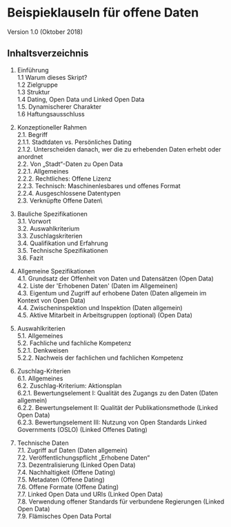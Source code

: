 # Beispieklauseln für offene Daten
Version 1.0 (Oktober 2018)

## Inhaltsverzeichnis

1. Einführung\
  1.1 Warum dieses Skript?\
    1.2 Zielgruppe\
    1.3 Struktur\
    1.4 Dating, Open Data und Linked Open Data\
    1.5. Dynamischerer Charakter\
    1.6 Haftungsausschluss

2. Konzeptioneller Rahmen\
    2.1. Begriff\
        2.1.1. Stadtdaten vs. Persönliches Dating\
        2.1.2. Unterscheiden danach, wer die zu erhebenden Daten erhebt oder anordnet\
    2.2. Von „Stadt“-Daten zu Open Data\
        2.2.1. Allgemeines\
        2.2.2. Rechtliches: Offene Lizenz\
        2.2.3. Technisch: Maschinenlesbares und offenes Format\
        2.2.4. Ausgeschlossene Datentypen\
    2.3. Verknüpfte Offene Daten\

3. Bauliche Spezifikationen\
    3.1. Vorwort\
    3.2. Auswahlkriterium\
    3.3. Zuschlagskriterien\
    3.4. Qualifikation und Erfahrung\
    3.5. Technische Spezifikationen\
    3.6. Fazit

4. Allgemeine Spezifikationen\
    4.1. Grundsatz der Offenheit von Daten und Datensätzen (Open Data)\
    4.2. Liste der 'Erhobenen Daten' (Daten im Allgemeinen)\
    4.3. Eigentum und Zugriff auf erhobene Daten (Daten allgemein im Kontext von Open Data)\
    4.4. Zwischeninspektion und Inspektion (Daten allgemein)\
    4.5. Aktive Mitarbeit in Arbeitsgruppen (optional) (Open Data)

5. Auswahlkriterien\
    5.1. Allgemeines\
    5.2. Fachliche und fachliche Kompetenz\
    5.2.1. Denkweisen\
    5.2.2. Nachweis der fachlichen und fachlichen Kompetenz

6. Zuschlag-Kriterien\
    6.1. Allgemeines\
    6.2. Zuschlag-Kriterium: Aktionsplan\
    6.2.1. Bewertungselement I: Qualität des Zugangs zu den Daten (Daten allgemein)\
    6.2.2. Bewertungselement II: Qualität der Publikationsmethode (Linked Open Data)\
    6.2.3. Bewertungselement III: Nutzung von Open Standards Linked Governments (OSLO) (Linked Offenes Dating)

7. Technische Daten\
7.1. Zugriff auf Daten (Daten allgemein)\
7.2. Veröffentlichungspflicht „Erhobene Daten“\
7.3. Dezentralisierung (Linked Open Data)\
7.4. Nachhaltigkeit (Offene Dating)\
7.5. Metadaten (Offene Dating)\
7.6. Offene Formate (Offene Dating)\
7.7. Linked Open Data und URIs (Linked Open Data)\
7.8. Verwendung offener Standards für verbundene Regierungen (Linked Open Data)\
7.9. Flämisches Open Data Portal
